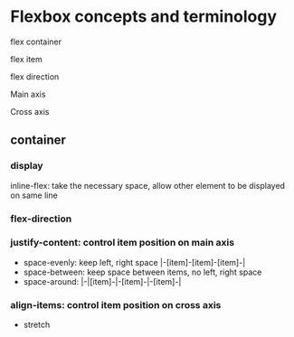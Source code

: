 
# Flexbox concepts and terminology

flex container

flex item

flex direction 

Main axis

Cross axis

## container

### display

inline-flex: take the necessary space, allow other element to be displayed on same line

### flex-direction


### justify-content: control item position on main axis

- space-evenly: keep left, right space |-[item]-[item]-[item]-|
- space-between: keep space between items, no left, right space
- space-around:  |-|[item]-|-[item]-|-[item]-|

### align-items: control item position on cross axis

- stretch



